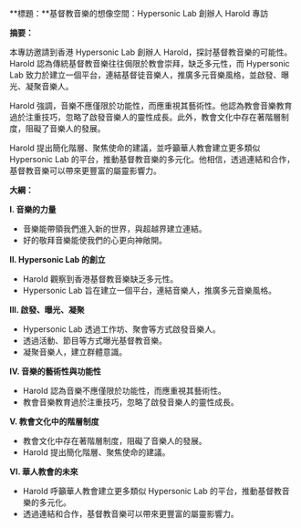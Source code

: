 **標題：**基督教音樂的想像空間：Hypersonic Lab 創辦人 Harold 專訪

**摘要：**

本專訪邀請到香港 Hypersonic Lab 創辦人 Harold，探討基督教音樂的可能性。Harold 認為傳統基督教音樂往往侷限於教會崇拜，缺乏多元性，而 Hypersonic Lab 致力於建立一個平台，連結基督徒音樂人，推廣多元音樂風格，並啟發、曝光、凝聚音樂人。

Harold 強調，音樂不應僅限於功能性，而應重視其藝術性。他認為教會音樂教育過於注重技巧，忽略了啟發音樂人的靈性成長。此外，教會文化中存在著階層制度，阻礙了音樂人的發展。

Harold 提出簡化階層、聚焦使命的建議，並呼籲華人教會建立更多類似 Hypersonic Lab 的平台，推動基督教音樂的多元化。他相信，透過連結和合作，基督教音樂可以帶來更豐富的屬靈影響力。

**大綱：**

**I. 音樂的力量**
* 音樂能帶領我們進入新的世界，與超越界建立連結。
* 好的敬拜音樂能使我們的心更向神敞開。

**II. Hypersonic Lab 的創立**
* Harold 觀察到香港基督教音樂缺乏多元性。
* Hypersonic Lab 旨在建立一個平台，連結音樂人，推廣多元音樂風格。

**III. 啟發、曝光、凝聚**
* Hypersonic Lab 透過工作坊、聚會等方式啟發音樂人。
* 透過活動、節目等方式曝光基督教音樂。
* 凝聚音樂人，建立群體意識。

**IV. 音樂的藝術性與功能性**
* Harold 認為音樂不應僅限於功能性，而應重視其藝術性。
* 教會音樂教育過於注重技巧，忽略了啟發音樂人的靈性成長。

**V. 教會文化中的階層制度**
* 教會文化中存在著階層制度，阻礙了音樂人的發展。
* Harold 提出簡化階層、聚焦使命的建議。

**VI. 華人教會的未來**
* Harold 呼籲華人教會建立更多類似 Hypersonic Lab 的平台，推動基督教音樂的多元化。
* 透過連結和合作，基督教音樂可以帶來更豐富的屬靈影響力。